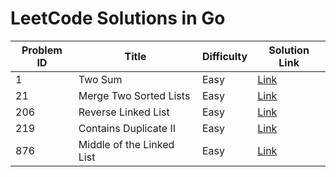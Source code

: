 # LeetCode Solutions in Go

| Problem ID | Title                        | Difficulty | Solution Link |
|------------|------------------------------|------------|------------------------------------------------|
| 1          | Two Sum                      | Easy       | [Link](./problems/easy/0001_two_sum.go) |
| 21         | Merge Two Sorted Lists       | Easy       | [Link](./problems/easy/0021_merge_two_sorted_lists.go) |
| 206        | Reverse Linked List          | Easy       | [Link](./problems/easy/0206_reverse_linked_list.go) |
| 219        | Contains Duplicate II        | Easy       | [Link](./problems/easy/0219_contains_duplicate_ii.go) |
| 876        | Middle of the Linked List    | Easy       | [Link](./problems/easy/0876_middle_of_the_linked_list.go) |
